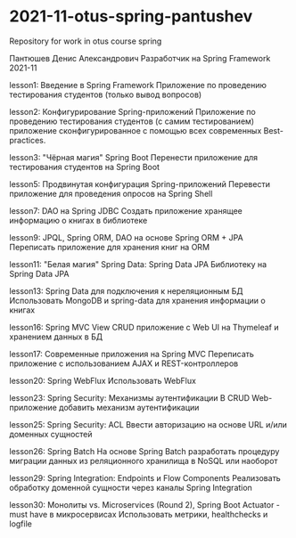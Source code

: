# 2021-11-otus-spring-pantushev
Repository  for work in otus course spring

Пантюшев Денис Александрович
Разработчик на Spring Framework
2021-11


lesson1: Введение в Spring Framework
Приложение по проведению тестирования студентов (только вывод вопросов)

lesson2: Конфигурирование Spring-приложений
Приложение по проведению тестирования студентов (с самим тестированием)
приложение сконфигурированное с помощью всех современных Best-practices.

lesson3: "Чёрная магия" Spring Boot
Перенести приложение для тестирования студентов на Spring Boot

lesson5: Продвинутая конфигурация Spring-приложений
Перевести приложение для проведения опросов на Spring Shell

lesson7: DAO на Spring JDBC
Создать приложение хранящее информацию о книгах в библиотеке

lesson9: JPQL, Spring ORM, DAO на основе Spring ORM + JPA 
Переписать приложение для хранения книг на ORM

lesson11: "Белая магия" Spring Data: Spring Data JPA
Библиотеку на Spring Data JPA

lesson13: Spring Data для подключения к нереляционным БД
Использовать MongoDB и spring-data для хранения информации о книгах

lesson16: Spring MVC View 
CRUD приложение с Web UI на Thymeleaf и хранением данных в БД

lesson17: Современные приложения на Spring MVC 
Переписать приложение с использованием AJAX и REST-контроллеров

lesson20: Spring WebFlux 
Использовать WebFlux

lesson23: Spring Security: Механизмы аутентификации 
В CRUD Web-приложение добавить механизм аутентификации

lesson25: Spring Security: ACL 
Ввести авторизацию на основе URL и/или доменных сущностей
 
lesson26: Spring Batch 
На основе Spring Batch разработать процедуру миграции данных из реляционного хранилища в NoSQL или наоборот


lesson29: Spring Integration: Endpoints и Flow Components 
Реализовать обработку доменной сущности через каналы Spring Integration

lesson30: Монолиты vs. Microservices (Round 2), Spring Boot Actuator - must have в микросервисах 
Использовать метрики, healthchecks и logfile
